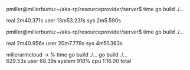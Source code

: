 pmiller@millerbuntu:~/aks-rp/resourceprovider/server$ time go build ./...

real    2m40.371s
user    13m53.231s
sys     2m5.590s



pmiller@millerbuntu:~/aks-rp/resourceprovider/server$ time go build ./...

real    2m40.956s
user    20m7.778s
sys     4m51.363s


millerarmcloud
-> % time go build ./...
go build ./...  
629.53s user 
68.39s system 918% 
cpu 1:16.00 total

